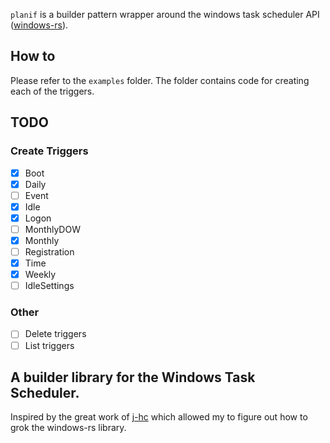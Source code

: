 `planif` is a builder pattern wrapper around the windows task scheduler API ([windows-rs](https://github.com/microsoft/windows-rs)).

## How to
Please refer to the `examples` folder. The folder contains code for creating each of the triggers.

## TODO
### Create Triggers
- [x] Boot 
- [x] Daily 
- [ ] Event 
- [x] Idle 
- [x] Logon 
- [ ] MonthlyDOW 
- [x] Monthly 
- [ ] Registration 
- [x] Time 
- [x] Weekly 
- [ ] IdleSettings 

### Other
- [ ] Delete triggers
- [ ] List triggers

## A builder library for the Windows Task Scheduler.

Inspired by the great work of [j-hc](https://github.com/j-hc/windows-taskscheduler-api-rust) which allowed my to figure out how to grok the windows-rs library.
